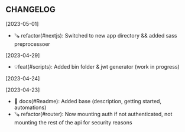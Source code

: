 CHANGELOG
----------------------

[2023-05-01]
 * 🪚 refactor(#nextjs): Switched to new app directory && added sass preprocessoer

[2023-04-29]
 * 💡feat(#scripts): Added bin folder & jwt generator (work in progress)

[2023-04-24]

[2023-04-23]
 * 📖 docs(#Readme): Added base (description, getting started, automations)
 * 🪚 refactor(#router): Now mounting auth if not authenticated, not mounting the rest of the api for security reasons

